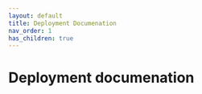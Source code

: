 ```yaml
---
layout: default
title: Deployment Documenation 
nav_order: 1
has_children: true
---
```

# Deployment documenation 